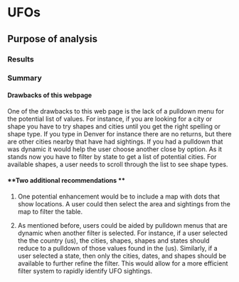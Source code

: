 # UFOs

## Purpose of analysis

### Results

### Summary

#### **Drawbacks of this webpage**

One of the drawbacks to this web page is the lack of a pulldown menu for the potential list of values.  For instance, if you are looking for a city or shape you have to try shapes and cities until you get the right spelling or shape type.  If you type in Denver for instance there are no returns, but there are other cities nearby that have had sightings.  If you had a pulldown that was dynamic it would help the user choose another close by option.  As it stands now you have to filter by state to get a list of potential cities.  For available shapes, a user needs to scroll through the list to see shape types.

#### **Two additional recommendations **

1. One potential enhancement would be to include a map with dots that show locations.  A user could then select the area and sightings from the map to filter the table.

2. As mentioned before, users could be aided by pulldown menus that are dynamic when another filter is selected.  For instance, if a user selected the the country (us), the cities, shapes, shapes and states should reduce to a pulldown of those values found in the (us).  Similarly, if a user selected a state, then only the cities, dates, and shapes should be available to further refine the filter.  This would allow for a more efficient filter system to rapidly identify UFO sightings.
